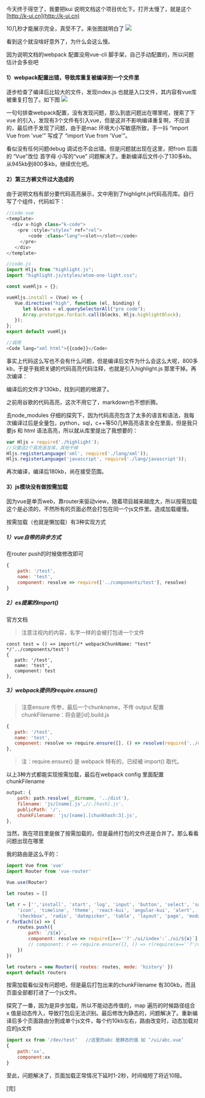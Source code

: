 今天终于得空了，我要把kui 说明文档这个项目优化下。打开太慢了，就是这个 [http://k-ui.cn](http://k-ui.cn)

10几秒才能展示完全，真受不了。来张图就明白了
![](https://chuchur.com/upload/2018-2-2/1521536803437.png)

看到这个就没啥好意外了，为什么会这么慢。

因为说明文档的webpack 配置没用vue-cli 脚手架，自己手动配置的，所以问题估计会多些吧

#### 1）webpack配置出错，导致库重复被编译到一个文件里
逐步检查了编译后比较大的文件，发现index.js 也就是入口文件，其内容有vue库被重复打包了。如下图
![](https://chuchur.com/upload/2018-2-2/1521538004963.png)

一句句排查webpack配置，没有发现问题，那么到底问题出在哪里呢，搜索了下vue 的引入，发现有3个文件有引入vue，但是这并不影响编译重复啊，不应该的，最后终于发现了问题，由于是mac 环境大小写敏感所致，手一抖 “import Vue from 'vue'” 写成了 “import Vue from 'Vue'”。

看似没有任何问题debug 调试也不会出错。但是问题就出现在这里，把from 后面的 “Vue”改位 首字母 小写的“vue” 问题解决了。重新编译后文件小了130多kb。从945kb到800多kb，继续优化吧。

#### 2）第三方裤文件过大造成的
由于说明文档有部分要代码高亮展示，文中用到了highlight.js代码高亮库。自行写了个组件，代码如下：
```javascript
//code.vue
<template>
  <div v-high class="k-code">
    <pre :style="styles" ref="rel">
        <code :class="lang"><slot></slot></code>
     </pre>
   </div>
</template>

//code.js
import Hljs from "highlight.js";
import "highlight.js/styles/atom-one-light.css";

const vueHljs = {};

vueHljs.install = (Vue) => {
   Vue.directive("high", function (el, binding) {
      let blocks = el.querySelectorAll("pre code");
      Array.prototype.forEach.call(blocks, Hljs.highlightBlock);
   });
};
export default vueHljs

//调用
<Code lang="xml html">{{code}}</Code>
```
事实上代码这么写也不会有什么问题，但是编译后文件为什么会这么大呢，800多kb，于是乎我把关键的代码高亮代码注释，也就是引入highlight.js 那里干掉。再次编译：

编译后的文件才130kb，找到问题的根源了。

之前用谷歌的代码高亮，这次不用它了，markdown也不想折腾。

去node_modules 仔细的探究下，因为代码高亮包含了太多的语言和语法，我每次编译过后是全量包，python，sql，c++等50几种高亮语言全在里面，但是我只要js 和 html 语法高亮，所以就从库里提出了我想要的：
```javascript
var Hljs = require('./highlight');
//只要这2个高亮语言库，其他干掉
Hljs.registerLanguage('xml', require('./lang/xml'));
Hljs.registerLanguage('javascript', require('./lang/javascript'));
```
再次编译，编译后180kb，尚在接受范围。

#### 3）js模块没有做按需加​​载
因为vue是单页web，靠router来驱动view，随着项目越来越庞大，所以按需加载这个是必须的，不然所有的页面必然会打包在同一个js文件里。造成加载缓慢。

按需加载（也就是懒加载）有3种实现方式

##### 1）vue自带的异步方式
在router push的时候做修改即可
```javascript
{
    path: '/test',
    name: 'test',
    component: resolve => require(['../components/test'], resolve)
}
```
##### 2）es提案的import()
官方文档

>注意注视内的内容，名字一样的会被打包进一个文件
```
const test = () => import(/* webpackChunkName: "test" */'../components/test')
{
   path: '/test',
   name: 'test',
   component: test
},
```
##### 3）webpack提供的require.ensure()

>注意ensure 传参，最后一个chunkname，不传 output 配置 chunkFilename：将会是[id].build.js
```js
{
   path: '/test',
   name: 'test',
   component: resolve => require.ensure([], () => resolve(require('../components/test')), 'test')
},
```
>注：require.ensure() 是 webpack 特有的，已经被 import() 取代。

以上3种方式都能实现按需加载，最后在webpack config 里面配置chunkFilename
```js
output: {
    path: path.resolve(__dirname, '../dist'),
    filename: 'js/[name].js',//.[hash].js',
    publicPath: '/',
    chunkFilename: 'js/[name].[chunkhash:3].js',
},
```
当然，我在项目里是做了按需加载的，但是最终打包的文件还是合并了。那么看看问题出现在哪里

我的路由是这么干的：
```js
import Vue from 'vue'
import Router from 'vue-router'

Vue.use(Router)

let routes = []

let r = ['','install', 'start', 'log', 'input', 'button', 'select', 'switch', 'form', 'colorpicker', 'loading',
    'icon', 'timeline', 'theme', 'react-kui', 'angular-kui', 'alert', 'message', 'notice', 'upload', 'poptip', 'menu', 'tabs', 'badge',
    'checkbox', 'radio', 'datepicker', 'table', 'layout', 'page', 'modal', 'kyui-loader', 'sponsor', 'about'];
r.forEach((x) => {
    routes.push({
        path: `/${x}`,
        component: resolve => require([x==''?'./ui/index':`./ui/${x}`], resolve),
        // component: r => require.ensure([], () => r(require(x==''?'/ui/index':`./ui/${x}`)), x)
    })
})

let routers = new Router({ routes: routes, mode: 'history' })
export default routers
```
按需加载看似没有问题吧，但是最后打包出来的chunkFilename 有300kb，而且页面全部都打进了一个js文件。

探究了一番，因为是异步加载，所以不能动态传值的，map 遍历的时候路径组合 x 值是动态传入，导致打包后无法识别。最后修改为静态的，问题解决了。重新编译后多个页面路由分割成单个js文件，每个约10kb左右，路由改变时，动态加载对应的js文件
```js
import xx from '/dev/test‘   //这里的abc 是静态的值 如 ‘/ui/abc.vue’
{
    path:'xx',
    component:xx  
}
```
至此，问题解决了，页面加载正常情况下延时1-2秒，时间缩短了将近10陪。

[完]